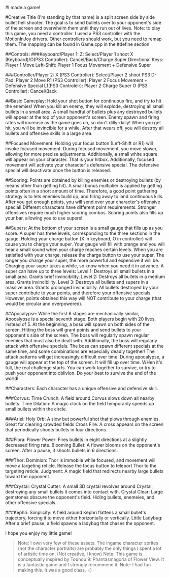 #I made a game!

#Creative Title (I'm standing by that name) 
is a split screen side by side bullet hell shooter.
The goal is to send bullets over to your opponent's side of the screen and overwhelm them until they run out of lives.
Note: to play this game, you need a controller.
I used a PS3 controller with the MotionInJoy drivers.
Other controllers should work, but you need to remap them.
The mapping can be found in Game.cpp in the #define section


##Controls:
###Keyboard/Player 1:
Z: Select/Player 1 shoot
X (Keyboard)/O(PS3 Controller): Cancel/Back/Charge Super
Directional Keys: Player 1 Move
Left-Shift: Player 1 Focus Movement + Defensive Super


###Controller/Player 2:
X (PS3 Controller): Select/Player 2 shoot
PS3 D-Pad: Player 2 Move
R1 (PS3 Controller): Player 2 Focus Movement + Defensive Special
L1(PS3 Controlelr): Player 2 Charge Super
O (PS3 Controller): Cancel/Back

##Basic Gameplay:
Hold your shot button for continuous fire, and try to hit the enemies!
When you kill an enemy, they will explode, destroying all small bullets in a small area.
A small handful of bullets plus any destroyed bullets will appear at the top of your opponent's screen.
Enemy spawn and firing rates will increase as the game goes on, so don't dilly-dally!
When you get hit, you will be invincible for a while.
After that wears off, you will destroy all bullets and offensive skills in a large area.

##Focused Movement:
Holding your focus button (Left-Shift or R1) will invoke focused movement.
During focused movement, you move slower, allowing for more precise adjustments.
Additionally, a small white square will appear on your character.  That is your hitbox.
Additionally, focused movement will activate your character's defensive special.
The defensive special will deactivate once the button is released.

##Scoring:
Points are obtained by killing enemies or destroying bullets (by means other than getting hit).
A small bonus multiplier is applied by getting points often in a short amount of time.
Therefore, a good point gathering strategy is to lets enemies build up, and firing away to land continuous kills.
After you get enough points, you will send over your character's offensive special!
Different characters have different point requirements.
Stronger offensives require much higher scoring combos.
Scoring points also fills up your bar, allowing you to use supers!

##Supers:
At the bottom of your screen is a small gauge that fills up as you score.
A super has three levels, corresponding to the three sections in the gauge.
Holding your charge button (X in keyboard, O in controller) will cause you to charge your super.
Your gauge will fill with orange and you will hear a small sound when your charge reaches certain levels.
When you are satisfied with your charge, release the charge button to use your super.
The longer you charge your super, the more powerful and expensive it will be.
Charging your super takes a while, so know when you need it in advance.
A super can have up to three levels:
Level 1: Destroys all small bullets in a small area.  Grants brief invincibility.
Level 2: Destroys all bullets in a medium area.  Grants invincibility.
Level 3: Destroys all bullets and supers in a massive area.  Grants prolonged invincibility.
All bullets destroyed by your super contribute to your points, and therefore your offensive specials.
However, points obtained this way will NOT contribute to your charge (that would be circular and overpowered).

##Apocalypse:
While the first 6 stages are mechanically similar, Apocalypse is a special seventh stage.
Both players begin with 20 lives, instead of 5.
At the beginning, a boss will spawn on both sides of the screen.
Hitting the boss will grant points and send bullets to your opponent's side of the screen.
The boss will regularly spawn regular enemies that must also be dealt with.
Additionally, the boss will regularly attack with offensive specials.
The boss can spawn different specials at the same time, and some combinations are especially deadly together!
The attack patterns will get increasingly difficult over time.
During apocalypse, a gauge will appear at the top of the screen.  It will fill up over time.
WHen it's full, the real challenge starts.
You can work together to survive, or try to push your opponent into oblivion.
Do your best to survive the end of the world!

##Characters:
Each character has a unique offensive and defensive skill.

###Corvus:
Time Crunch: A field around Corvus slows down all nearby bullets.
Time Dilation: A magic clock on the field temporarily speeds up small bullets within the circle.

###Ariel:
Holy Orb: A slow but powerful shot that plows through enemies.  Great for clearing crowded fields
Cross Fire: A cross appears on the screen that periodically shoots bullets in four directions.

###Flora:
Flower Power: Fires bullets in eight directions at a slightly decreased firing rate.
Blooming Bullet: A flower blooms on the opponent's screen.  After a pause, it shoots bullets in 6 directions.

###Thor:
Dominion: Thor is immobile while focused, and movement will move a targeting reticle.  Release the focus button to teleport Thor to the targeting reticle.
Judgment: A magic field that redirects nearby large bullets toward the opponent.

###Crystal:
Crystal Cutter: A small 3D crystal revolves around Crystal, destroying any small bullets it comes into contact with.
Crystal Clear: Large gemstones obscure the opponent's field.  Hiding bullets, enemeies, and other offensive specials.

###Kephri:
Simplicity: A field around Kephri flattens a small bullet's trajectory, forcing it to move either horizontally or vertically.
Little Ladybug: After a brief pause, a field spawns a ladybug that chases the opponent.

I hope you enjoy my little game!
>Note: I own very few of these assets. The ingame character sprites (not the character portraits) are probably the only things I spent a lot of artistic time on. (Not creative, I know)
>Note: This game is conceptually inspired by Touhou 9: Phantasmagoria of Flower View.  It is a fantastic game and I strongly recommend it.
>Note: I had fun making this.  It was a good class.  =)


